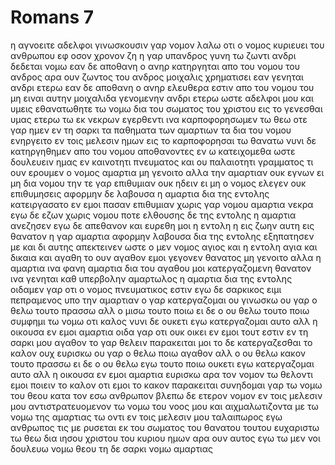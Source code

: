 # Romans 7
η αγνοειτε αδελφοι γινωσκουσιν γαρ νομον λαλω οτι ο νομος κυριευει του ανθρωπου εφ οσον χρονον ζη
η γαρ υπανδρος γυνη τω ζωντι ανδρι δεδεται νομω εαν δε αποθανη ο ανηρ κατηργηται απο του νομου του ανδρος
αρα ουν ζωντος του ανδρος μοιχαλις χρηματισει εαν γενηται ανδρι ετερω εαν δε αποθανη ο ανηρ ελευθερα εστιν απο του νομου του μη ειναι αυτην μοιχαλιδα γενομενην ανδρι ετερω
ωστε αδελφοι μου και υμεις εθανατωθητε τω νομω δια του σωματος του χριστου εις το γενεσθαι υμας ετερω τω εκ νεκρων εγερθεντι ινα καρποφορησωμεν τω θεω
οτε γαρ ημεν εν τη σαρκι τα παθηματα των αμαρτιων τα δια του νομου ενηργειτο εν τοις μελεσιν ημων εις το καρποφορησαι τω θανατω
νυνι δε κατηργηθημεν απο του νομου αποθανοντες εν ω κατειχομεθα ωστε δουλευειν ημας εν καινοτητι πνευματος και ου παλαιοτητι γραμματος
τι ουν ερουμεν ο νομος αμαρτια μη γενοιτο αλλα την αμαρτιαν ουκ εγνων ει μη δια νομου την τε γαρ επιθυμιαν ουκ ηδειν ει μη ο νομος ελεγεν ουκ επιθυμησεις
αφορμην δε λαβουσα η αμαρτια δια της εντολης κατειργασατο εν εμοι πασαν επιθυμιαν χωρις γαρ νομου αμαρτια νεκρα
εγω δε εζων χωρις νομου ποτε ελθουσης δε της εντολης η αμαρτια ανεζησεν εγω δε απεθανον
και ευρεθη μοι η εντολη η εις ζωην αυτη εις θανατον
η γαρ αμαρτια αφορμην λαβουσα δια της εντολης εξηπατησεν με και δι αυτης απεκτεινεν
ωστε ο μεν νομος αγιος και η εντολη αγια και δικαια και αγαθη
το ουν αγαθον εμοι γεγονεν θανατος μη γενοιτο αλλα η αμαρτια ινα φανη αμαρτια δια του αγαθου μοι κατεργαζομενη θανατον ινα γενηται καθ υπερβολην αμαρτωλος η αμαρτια δια της εντολης
οιδαμεν γαρ οτι ο νομος πνευματικος εστιν εγω δε σαρκικος ειμι πεπραμενος υπο την αμαρτιαν
ο γαρ κατεργαζομαι ου γινωσκω ου γαρ ο θελω τουτο πρασσω αλλ ο μισω τουτο ποιω
ει δε ο ου θελω τουτο ποιω συμφημι τω νομω οτι καλος
νυνι δε ουκετι εγω κατεργαζομαι αυτο αλλ η οικουσα εν εμοι αμαρτια
οιδα γαρ οτι ουκ οικει εν εμοι τουτ εστιν εν τη σαρκι μου αγαθον το γαρ θελειν παρακειται μοι το δε κατεργαζεσθαι το καλον ουχ ευρισκω
ου γαρ ο θελω ποιω αγαθον αλλ ο ου θελω κακον τουτο πρασσω
ει δε ο ου θελω εγω τουτο ποιω ουκετι εγω κατεργαζομαι αυτο αλλ η οικουσα εν εμοι αμαρτια
ευρισκω αρα τον νομον τω θελοντι εμοι ποιειν το καλον οτι εμοι το κακον παρακειται
συνηδομαι γαρ τω νομω του θεου κατα τον εσω ανθρωπον
βλεπω δε ετερον νομον εν τοις μελεσιν μου αντιστρατευομενον τω νομω του νοος μου και αιχμαλωτιζοντα με τω νομω της αμαρτιας τω οντι εν τοις μελεσιν μου
ταλαιπωρος εγω ανθρωπος τις με ρυσεται εκ του σωματος του θανατου τουτου 
ευχαριστω τω θεω δια ιησου χριστου του κυριου ημων αρα ουν αυτος εγω τω μεν νοι δουλευω νομω θεου τη δε σαρκι νομω αμαρτιας
